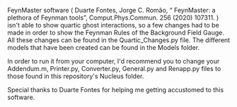 FeynMaster software ( Duarte Fontes, Jorge C. Romão, “ FeynMaster: a plethora of Feynman tools”, Comput.Phys.Commun. 256 (2020) 107311. ) isn't able to show quartic ghost interactions, so a few changes had to be made in order to show the Feynman Rules of the Background Field Gauge. All these changes can be found in the Quartic_Changes.py file. The different models that have been created can be found in the Models folder.


In order to run it from your computer, I'd recommend you to change your Addendum.m, Printer.py, Converter.py, General.py and Renapp.py files to those found in this repository's Nucleus folder.

Special thanks to Duarte Fontes for helping me getting accustomed to this software.
